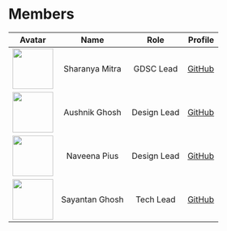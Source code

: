 # Members
| Avatar | Name | Role | Profile |
|:---------:|:----------:|:-------------:|------:|
|  <img src="https://avatars.githubusercontent.com/u/94007936?v=4" width="80px">| Sharanya Mitra |GDSC Lead|[GitHub](https://github.com/Rick-mad-lab)|
|  <img src="https://avatars.githubusercontent.com/u/113824572?v=4" width="80px">| Aushnik Ghosh |Design Lead|[GitHub](https://github.com/Aushnik)|
|  <img src="https://avatars.githubusercontent.com/u/67611775?v=4" width="80px">| Naveena Pius |Design Lead|[GitHub](https://github.com/naveenapius)|
|  <img src="https://avatars.githubusercontent.com/u/76593476?v=4" width="80px">| Sayantan Ghosh |Tech Lead|[GitHub](https://github.com/stravo1)|
